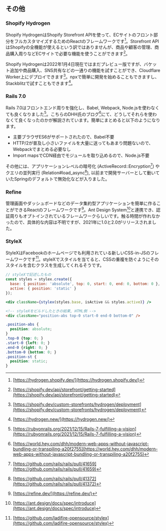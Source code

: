 ## その他
### Shopify Hydrogen
Shopify HydrogenはShopify Storefront APIを使って、ECサイトのフロント部分をフルカスタマイズするためのReactのフレームワークです[^shopify_hydrogen]。Storefront APIはShopifyの全機能が使えるという訳ではありませんが、商品や顧客の管理、商品購入周りなどECサイトで必要な機能を使うことができます[^shopify_getting_started]。

Shopify Hydrogenは2022年1月4日現在ではまだプレビュー版ですが、バケット追加や商品購入、SNS共有などの一通りの機能を試すことができ、Cloudflare Worker上にデプロイできます[^shopify_deploy]。npxで簡単に開発を始めることもできますし、Stackblitzで試すこともできます[^shopify_stackblitz]。

### Rails 7.0
Rails 7.0はフロントエンド周りを強化し、Babel, Webpack, Node.jsを使わなくても良くなりました[^rails7]。こちらのDHH氏のブログ[^rails_dhh]にて、どうしてそれらを使わなくて良くなったのかが解説されています。簡単にまとめると以下のようになります。

- 主要ブラウザES6がサポートされたので、Babel不要
- HTTP/2が普及し小さいファイルを大量に送ってもあまり問題ないので、Webpackでまとめる必要なし
- Import mapsでCDN経由でモジュールを取り込めるので、Node.js不要

その他には、アプリケーションレベルの暗号化 (ActiveRecord::Encryption[^active_record_encryption]) やクエリの並列実行 (Relation#load_async[^relation_async]), 以前まで開発サーバーとして動いていたSpringのデフォルトで無効化などが入りました。

### Refine
管理画面やダッシュボードなどのデータ集約型アプリケーションを簡単に作ることができるReactのフレームワークです[^refine]。Ant Design System[^ant_design_system]と連携でき、認証周りもオプトインされているフレームワークらしいです。触る時間が作れなかったので、具体的な内容は不明ですが、2021年に1.0と2.0がリリースされました。

### StyleX
StyleXはFacebookのホームページでも利用されている新しいCSS-in-JSのフレームワークです[^stylex]。styleXでスタイルを当てると、CSSの重複を防ぐようにそのスタイルを含むクラスを生成してくれるそうです。

```jsx
// styleXで記述したもの
const styles = stylex.create({
  base: { position: 'absolute', top: 0, start: 0, end: 0, bottom: 0 },
  active: { position: 'static' }
});

<div className={stylex(styles.base, isActive && styles.active)} />
```

```html
<!-- styleXをビルドしたときの結果, HTML側 -->
<div className="position-abs top-0 start-0 end-0 bottom-0" />
```

```css
.position-abs {
  position: absolute;
}
.top-0 {top: 0; }
.start-0 {left: 0; }
.end-0 {right: 0; }
.bottom-0 {bottom: 0; }
.position-st {
  position: static;
}
```

[^shopify_hydrogen]: [https://hydrogen.shopify.dev/](https://hydrogen.shopify.dev/)
[^shopify_getting_started]: [https://shopify.dev/api/storefront/getting-started](https://shopify.dev/api/storefront/getting-started)
[^shopify_deploy]: [https://shopify.dev/custom-storefronts/hydrogen/deployment](https://shopify.dev/custom-storefronts/hydrogen/deployment)
[^shopify_stackblitz]: [https://hydrogen.new/](https://hydrogen.new/)
[^rails7]: [https://rubyonrails.org/2021/12/15/Rails-7-fulfilling-a-vision](https://rubyonrails.org/2021/12/15/Rails-7-fulfilling-a-vision)
[^rails_dhh]: [https://world.hey.com/dhh/modern-web-apps-without-javascript-bundling-or-transpiling-a20f2755](https://world.hey.com/dhh/modern-web-apps-without-javascript-bundling-or-transpiling-a20f2755)
[^relation_async]: [https://github.com/rails/rails/pull/41372](https://github.com/rails/rails/pull/41372)
[^active_record_encryption]: [https://github.com/rails/rails/pull/41659](https://github.com/rails/rails/pull/41659)
[^refine]: [https://refine.dev/](https://refine.dev/)
[^ant_design_system]: [https://ant.design/docs/spec/introduce](https://ant.design/docs/spec/introduce)
[^stylex]: [https://github.com/ladifire-opensource/stylex](https://github.com/ladifire-opensource/stylex)
